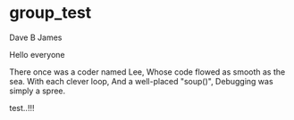 # group_test
Dave B
James

Hello everyone

There once was a coder named Lee,
Whose code flowed as smooth as the sea.
With each clever loop,
And a well-placed "soup()",
Debugging was simply a spree.

test..!!!
